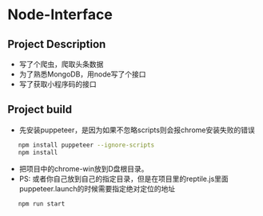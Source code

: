 # Node-Interface
## Project Description

* 写了个爬虫，爬取头条数据
* 为了熟悉MongoDB，用node写了个接口
* 写了获取小程序码的接口

## Project build
* 先安装puppeteer，是因为如果不忽略scripts则会报chrome安装失败的错误
```bash
   npm install puppeteer --ignore-scripts
   npm install
```
* 把项目中的chrome-win放到D盘根目录。
* PS: 或者你自己放到自己的指定目录，但是在项目里的reptile.js里面 puppeteer.launch的时候需要指定绝对定位的地址
```bash
   npm run start
```

